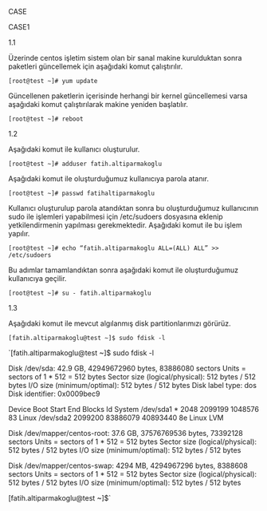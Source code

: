 CASE

CASE1

1.1

Üzerinde centos işletim sistem olan bir sanal makine kurulduktan sonra paketleri güncellemek için aşağıdaki komut çalıştırılır.

``[root@test ~]# yum update``

Güncellenen paketlerin içerisinde herhangi bir kernel güncellemesi varsa aşağıdaki komut çalıştırılarak makine yeniden başlatılır.

``[root@test ~]# reboot``

1.2

Aşağıdaki komut ile kullanıcı oluşturulur.

``[root@test ~]# adduser fatih.altiparmakoglu``

Aşağıdaki komut ile oluşturduğumuz kullanıcıya parola atanır.

``[root@test ~]# passwd fatihaltiparmakoglu``

Kullanıcı oluşturulup parola atandıktan sonra bu oluşturduğumuz kullanıcının sudo ile işlemleri yapabilmesi için /etc/sudoers dosyasına eklenip yetkilendirmenin yapılması gerekmektedir. Aşağıdaki komut ile bu işlem yapılır.

``[root@test ~]# echo “fatih.altiparmakoglu ALL=(ALL) ALL” >> /etc/sudoers``

Bu adımlar tamamlandıktan sonra aşağıdaki komut ile oluşturduğumuz kullanıcıya geçilir.

``[root@test ~]# su - fatih.altiparmakoglu``

1.3

Aşağıdaki komut ile mevcut algılanmış disk partitionlarımızı görürüz.

``[fatih.altiparmakoglu@test ~]$ sudo fdisk -l``

`[fatih.altiparmakoglu@test ~]$ sudo fdisk -l

Disk /dev/sda: 42.9 GB, 42949672960 bytes, 83886080 sectors
Units = sectors of 1 * 512 = 512 bytes
Sector size (logical/physical): 512 bytes / 512 bytes
I/O size (minimum/optimal): 512 bytes / 512 bytes
Disk label type: dos
Disk identifier: 0x0009bec9

   Device Boot      Start         End      Blocks   Id  System
/dev/sda1   *        2048     2099199     1048576   83  Linux
/dev/sda2         2099200    83886079    40893440   8e  Linux LVM

Disk /dev/mapper/centos-root: 37.6 GB, 37576769536 bytes, 73392128 sectors
Units = sectors of 1 * 512 = 512 bytes
Sector size (logical/physical): 512 bytes / 512 bytes
I/O size (minimum/optimal): 512 bytes / 512 bytes


Disk /dev/mapper/centos-swap: 4294 MB, 4294967296 bytes, 8388608 sectors
Units = sectors of 1 * 512 = 512 bytes
Sector size (logical/physical): 512 bytes / 512 bytes
I/O size (minimum/optimal): 512 bytes / 512 bytes

[fatih.altiparmakoglu@test ~]$`




